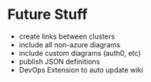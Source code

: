 # Future Stuff

- create links between clusters
- include all non-azure diagrams
- include custom diagrams (auth0, etc)
- publish JSON definitions
- DevOps Extension to auto update wiki